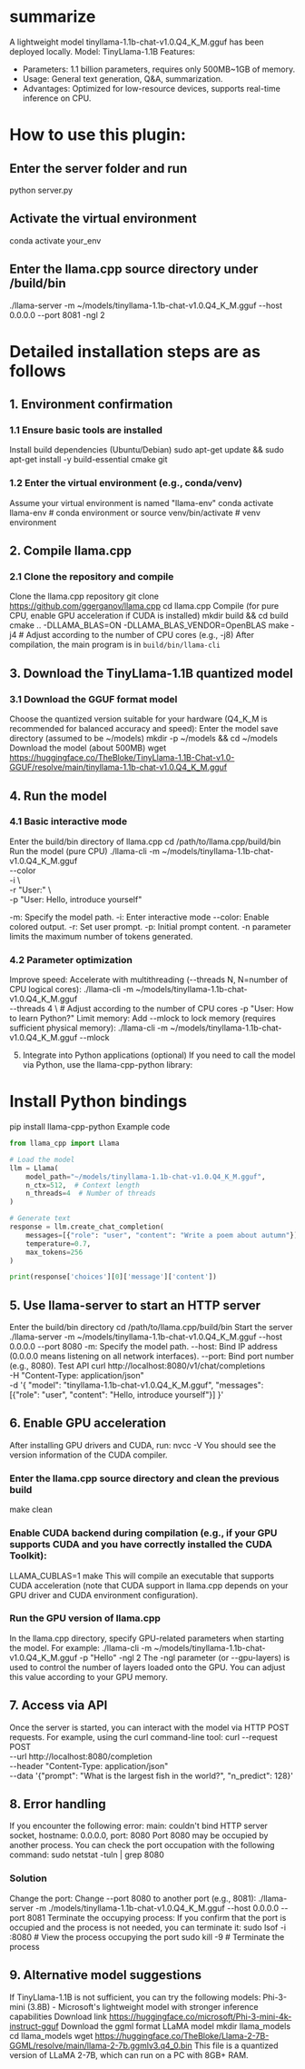 # summarize
A lightweight model tinyllama-1.1b-chat-v1.0.Q4_K_M.gguf has been deployed locally.
Model: TinyLlama-1.1B
Features:
- Parameters: 1.1 billion parameters, requires only 500MB~1GB of memory.
- Usage: General text generation, Q&A, summarization.
- Advantages: Optimized for low-resource devices, supports real-time inference on CPU.

# How to use this plugin:
## Enter the server folder and run
python server.py
## Activate the virtual environment
conda activate your_env
## Enter the llama.cpp source directory under /build/bin
./llama-server -m ~/models/tinyllama-1.1b-chat-v1.0.Q4_K_M.gguf --host 0.0.0.0 --port 8081 -ngl 2

# Detailed installation steps are as follows

## 1. Environment confirmation
### 1.1 Ensure basic tools are installed
Install build dependencies (Ubuntu/Debian)
sudo apt-get update && sudo apt-get install -y build-essential cmake git
### 1.2 Enter the virtual environment (e.g., conda/venv)
Assume your virtual environment is named "llama-env"
conda activate llama-env  # conda environment
or
source venv/bin/activate  # venv environment

## 2. Compile llama.cpp
### 2.1 Clone the repository and compile
Clone the llama.cpp repository
git clone https://github.com/ggerganov/llama.cpp
cd llama.cpp
Compile (for pure CPU, enable GPU acceleration if CUDA is installed)
mkdir build && cd build
cmake .. -DLLAMA_BLAS=ON -DLLAMA_BLAS_VENDOR=OpenBLAS
make -j4  # Adjust according to the number of CPU cores (e.g., -j8)
After compilation, the main program is in `build/bin/llama-cli`

## 3. Download the TinyLlama-1.1B quantized model
### 3.1 Download the GGUF format model
Choose the quantized version suitable for your hardware (Q4_K_M is recommended for balanced accuracy and speed):
Enter the model save directory (assumed to be ~/models)
mkdir -p ~/models && cd ~/models
Download the model (about 500MB)
wget https://huggingface.co/TheBloke/TinyLlama-1.1B-Chat-v1.0-GGUF/resolve/main/tinyllama-1.1b-chat-v1.0.Q4_K_M.gguf

## 4. Run the model
### 4.1 Basic interactive mode
Enter the build/bin directory of llama.cpp
cd /path/to/llama.cpp/build/bin
Run the model (pure CPU)
./llama-cli -m ~/models/tinyllama-1.1b-chat-v1.0.Q4_K_M.gguf \
  --color \
  -i \  
  -r "User:" \  
  -p "User: Hello, introduce yourself"  

-m: Specify the model path.
-i: Enter interactive mode
--color: Enable colored output.
-r: Set user prompt.
-p: Initial prompt content.
-n parameter limits the maximum number of tokens generated.

### 4.2 Parameter optimization
Improve speed: Accelerate with multithreading (--threads N, N=number of CPU logical cores):
./llama-cli -m ~/models/tinyllama-1.1b-chat-v1.0.Q4_K_M.gguf \
  --threads 4 \  # Adjust according to the number of CPU cores
  -p "User: How to learn Python?"
Limit memory: Add --mlock to lock memory (requires sufficient physical memory):
./llama-cli -m ~/models/tinyllama-1.1b-chat-v1.0.Q4_K_M.gguf --mlock

5. Integrate into Python applications (optional)
If you need to call the model via Python, use the llama-cpp-python library:
# Install Python bindings
pip install llama-cpp-python
Example code
``` python
from llama_cpp import Llama

# Load the model
llm = Llama(
    model_path="~/models/tinyllama-1.1b-chat-v1.0.Q4_K_M.gguf",
    n_ctx=512,  # Context length
    n_threads=4  # Number of threads
)

# Generate text
response = llm.create_chat_completion(
    messages=[{"role": "user", "content": "Write a poem about autumn"}],
    temperature=0.7,
    max_tokens=256
)

print(response['choices'][0]['message']['content'])
```

## 5. Use llama-server to start an HTTP server
Enter the build/bin directory
cd /path/to/llama.cpp/build/bin
Start the server
./llama-server -m ~/models/tinyllama-1.1b-chat-v1.0.Q4_K_M.gguf --host 0.0.0.0 --port 8080
-m: Specify the model path.
--host: Bind IP address (0.0.0.0 means listening on all network interfaces).
--port: Bind port number (e.g., 8080).
Test API
curl http://localhost:8080/v1/chat/completions \
  -H "Content-Type: application/json" \
  -d '{
    "model": "tinyllama-1.1b-chat-v1.0.Q4_K_M.gguf",
    "messages": [{"role": "user", "content": "Hello, introduce yourself"}]
  }'

## 6. Enable GPU acceleration
After installing GPU drivers and CUDA, run:
nvcc -V
You should see the version information of the CUDA compiler.
### Enter the llama.cpp source directory and clean the previous build
make clean
### Enable CUDA backend during compilation (e.g., if your GPU supports CUDA and you have correctly installed the CUDA Toolkit):
LLAMA_CUBLAS=1 make
This will compile an executable that supports CUDA acceleration (note that CUDA support in llama.cpp depends on your GPU driver and CUDA environment configuration).

### Run the GPU version of llama.cpp
In the llama.cpp directory, specify GPU-related parameters when starting the model. For example:
./llama-cli -m ~/models/tinyllama-1.1b-chat-v1.0.Q4_K_M.gguf -p "Hello" -ngl 2
The -ngl parameter (or --gpu-layers) is used to control the number of layers loaded onto the GPU. You can adjust this value according to your GPU memory.

## 7. Access via API
Once the server is started, you can interact with the model via HTTP POST requests. For example, using the curl command-line tool:
curl --request POST \
  --url http://localhost:8080/completion \
  --header "Content-Type: application/json" \
  --data '{"prompt": "What is the largest fish in the world?", "n_predict": 128}'

## 8. Error handling
If you encounter the following error:
main: couldn't bind HTTP server socket, hostname: 0.0.0.0, port: 8080
Port 8080 may be occupied by another process. You can check the port occupation with the following command:
sudo netstat -tuln | grep 8080

### Solution
Change the port: Change --port 8080 to another port (e.g., 8081):
./llama-server -m ./models/tinyllama-1.1b-chat-v1.0.Q4_K_M.gguf --host 0.0.0.0 --port 8081
Terminate the occupying process: If you confirm that the port is occupied and the process is not needed, you can terminate it:
sudo lsof -i :8080  # View the process occupying the port
sudo kill -9 <PID>  # Terminate the process

## 9. Alternative model suggestions
If TinyLlama-1.1B is not sufficient, you can try the following models:
Phi-3-mini (3.8B) - Microsoft's lightweight model with stronger inference capabilities
Download link
https://huggingface.co/microsoft/Phi-3-mini-4k-instruct-gguf
Download the ggml format LLaMA model
mkdir llama_models
cd llama_models
wget https://huggingface.co/TheBloke/Llama-2-7B-GGML/resolve/main/llama-2-7b.ggmlv3.q4_0.bin
This file is a quantized version of LLaMA 2-7B, which can run on a PC with 8GB+ RAM.




